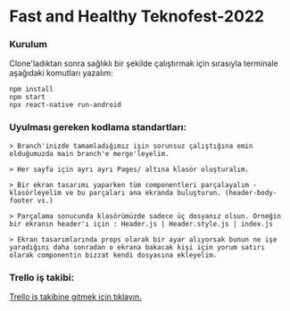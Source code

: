 # Fast and Healthy Teknofest-2022

### Kurulum
Clone'ladıktan sonra sağlıklı bir şekilde çalıştırmak için sırasıyla terminale aşağıdaki komutları yazalım:
```
npm install  
npm start 
npx react-native run-android
```
### Uyulması gereken kodlama standartları:
```
> Branch'inizde tamamladığımız işin sorunsuz çalıştığına emin olduğumuzda main branch'e merge'leyelim.
```
```
> Her sayfa için ayrı ayrı Pages/ altına klasör oluşturalım. 
```
```
> Bir ekran tasarımı yaparken tüm componentleri parçalayalım - klasörleyelim ve bu parçaları ana ekranda buluşturun. (header-body-footer vs.)
```

```
> Parçalama sonucunda klasörümüzde sadece üç dosyanız olsun. Örneğin bir ekranın header'ı için : Header.js | Header.style.js | index.js 
```

```
> Ekran tasarımlarında props olarak bir ayar alıyorsak bunun ne işe yaradığını daha sonradan o ekrana bakacak kişi için yorum satırı olarak componentin bizzat kendi dosyasına ekleyelim.
```
### Trello iş takibi:
[Trello iş takibine gitmek için tıklayın.](https://trello.com/b/EIA7MTDK/project-management)
